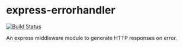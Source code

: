 # express-errorhandler

[![Build Status](https://travis-ci.org/One-com/node-express-errorhandler.svg)](https://travis-ci.org/One-com/node-express-errorhandler)

An express middleware module to generate HTTP responses on error.
